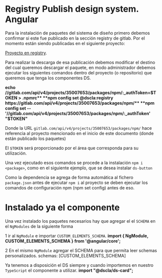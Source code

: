 # Registry Publish design system. Angular

Para la instalación de paquetes del sistema de diseño primero debemos confirmar si este fue publicado en la sección registry de gitlab. Por el momento están siendo publicadas en el siguiente proyecto:

[Proyecto en registry](https://gitlab.com/ccla/apoyo/canales-virtuales/sistemas-componentes-frontend/njs-rct-sistemacomponentes-frontend/-/packages).

Para realizar la descarga de esa publicación debemos modificar el destino del cual queremos descargar el paquete, en modo administrador debemos ejecutar los siguientes comandos dentro del proyecto (o repositorio) que queremos que tenga los componentes DS.

**echo //gitlab.com/api/v4/projects/35007653/packages/npm/:_authToken=$TOKEN > .npmrc**
**npm config set @dscla:registry https://gitlab.com/api/v4/projects/35007653/packages/npm/**
**npm config set -- '//gitlab.com/api/v4/projects/35007653/packages/npm/:_authToken' "$TOKEN"**

Donde la URL `gitlab.com/api/v4/projects/35007653/packages/npm/` hace referencia al proyecto mencionado en el inicio de este documento (donde están publicado los paquetes)

El `$TOKEN` será proporcionado por el área que corresponda para su utilización.

Una vez ejecutado esos comandos se procede a la instalación `npm i <package>`, como en el siguiente ejemplo, que se desea instalar `ds-button`

Como la dependencia se agrega de forma automática al fichero `package.json` antes de ejecutar `npm i` al proyecto se deben ejecutar los comandos de configuración npm (npm set config) antes de eso.


# Instalado ya el componente

Una vez instalado los paquetes necesarios hay que agregar el el `SCHEMA` en el `NgModules` de la siguiente forma

1 ir al `NgModule` e importar `CUSTOM_ELEMENTS_SCHEMA`.
    **import { NgModule, CUSTOM_ELEMENTS_SCHEMA } from '@angular/core';**

2 En el mismo `NgModule` agregar el SCHEMA para que permita leer schemas personalizados.
    schemas: [CUSTOM_ELEMENTS_SCHEMA]

    
Ya  tenemos a disposición el DS siempre y cuando importemos en nuestro `TypeScript` el componente a utilizar.
    **import "@dscla/ds-card";**